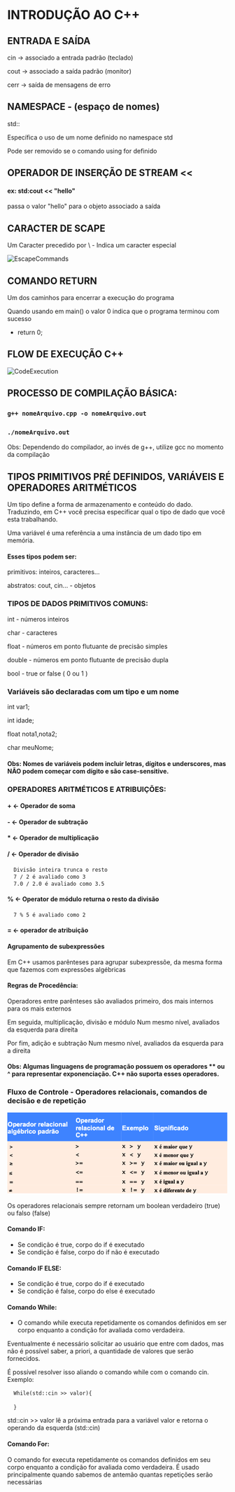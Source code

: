 # INTRODUÇÃO AO C++

## ENTRADA E SAÍDA

cin -> associado a entrada padrão (teclado)

cout -> associado a saída padrão (monitor)

cerr -> saída de mensagens de erro

##

## NAMESPACE - (espaço de nomes)

std::

Específica o uso de um nome definido no namespace std

Pode ser removido se o comando using for definido

## OPERADOR DE INSERÇÃO DE STREAM <<

#### ex: std:cout << "hello"

passa o valor "hello" para o objeto associado a saída

## CARACTER DE SCAPE

Um Caracter precedido por \ - Indica um caracter especial

![EscapeCommands](./../assets/1.png)

## COMANDO RETURN

Um dos caminhos para encerrar a execução do programa

Quando usando em main() o valor 0 indica que o programa terminou com sucesso

- return 0;

## FLOW DE EXECUÇÃO C++

![CodeExecution](./../assets/2.png)

## PROCESSO DE COMPILAÇÃO BÁSICA:

### `g++ nomeArquivo.cpp -o nomeArquivo.out`

### `./nomeArquivo.out`

Obs: Dependendo do compilador, ao invés de g++, utilize gcc no momento da compilação

## TIPOS PRIMITIVOS PRÉ DEFINIDOS, VARIÁVEIS E OPERADORES ARITMÉTICOS

Um tipo define a forma de armazenamento e conteúdo do dado. Traduzindo, em C++ você precisa especificar qual o tipo de dado que você esta trabalhando.

Uma variável é uma referência a uma instância de um dado tipo em memória.

#### Esses tipos podem ser:

primitivos: inteiros, caracteres...

abstratos: cout, cin... - objetos

### TIPOS DE DADOS PRIMITIVOS COMUNS:

int - números inteiros

char - caracteres

float - números em ponto flutuante de precisão simples

double - números em ponto flutuante de precisão dupla

bool - true or false ( 0 ou 1 )

### Variáveis são declaradas com um tipo e um nome

int var1;

int idade;

float nota1,nota2;

char meuNome;

#### Obs: Nomes de variáveis podem incluir letras, dígitos e underscores, mas NÃO podem começar com dígito e são case-sensitive.

### OPERADORES ARITMÉTICOS E ATRIBUIÇÕES:

#### + <- Operador de soma

#### - <- Operador de subtração

#### \* <- Operador de multiplicação

#### / <- Operador de divisão

      Divisão inteira trunca o resto
      7 / 2 é avaliado como 3
      7.0 / 2.0 é avaliado como 3.5

#### % <- Operator de módulo returna o resto da divisão

      7 % 5 é avaliado como 2

#### = <- operador de atribuição

#### Agrupamento de subexpressões

Em C++ usamos parênteses para agrupar subexpressõe, da mesma forma que fazemos com expressões algébricas

#### Regras de Procedência:

Operadores entre parênteses são avaliados primeiro, dos mais internos para os mais externos

Em seguida, multiplicação, divisão e módulo
Num mesmo nível, avaliados da esquerda para direita

Por fim, adição e subtração
Num mesmo nível, avaliados da esquerda para a direita

#### Obs: Algumas linguagens de programação possuem os operadores \*\* ou ^ para representar exponenciação. C++ não suporta esses operadores.

### Fluxo de Controle - Operadores relacionais, comandos de decisão e de repetição

![Operadores de Decisão](./../assets/3.png)

Os operadores relacionais sempre retornam um boolean verdadeiro (true) ou falso (false)

#### Comando IF:

- Se condição é true, corpo do if é executado
- Se condição é false, corpo do if não é executado

#### Comando IF ELSE:

- Se condição é true, corpo do if é executado
- Se condição é false, corpo do else é executado
#### Comando While:
- O comando while executa repetidamente os comandos definidos em ser corpo enquanto a condição for avaliada como verdadeira.
  
Eventualmente é necessário solicitar ao usuário que entre com dados, mas não é possível saber, a priori, a quantidade de valores que serão fornecidos.

É possível resolver isso aliando o comando while com o comando cin. Exemplo:

      While(std::cin >> valor){

      }

std::cin >> valor lê a próxima entrada  para a variável valor e retorna o operando da esquerda (std::cin)

#### Comando For:

O comando for executa repetidamente os comandos definidos em seu corpo enquanto a condição for avaliada como verdadeira. É usado principalmente quando sabemos de antemão quantas repetições serão necessárias
